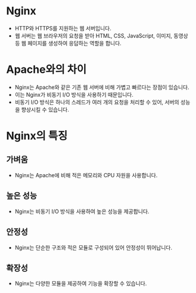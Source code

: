 
# Nginx
- HTTP와 HTTPS를 지원하는 웹 서버입니다. 
- 웹 서버는 웹 브라우저의 요청을 받아 HTML, CSS, JavaScript, 이미지, 동영상 등 웹 페이지를 생성하여 응답하는 역할을 합니다.


# Apache와의 차이
- Nginx는 Apache와 같은 기존 웹 서버에 비해 가볍고 빠르다는 장점이 있습니다.
- 이는 Nginx가 비동기 I/O 방식을 사용하기 때문입니다. 
- 비동기 I/O 방식은 하나의 스레드가 여러 개의 요청을 처리할 수 있어, 서버의 성능을 향상시킬 수 있습니다.

# Nginx의 특징
## 가벼움
- Nginx는 Apache에 비해 적은 메모리와 CPU 자원을 사용합니다.

## 높은 성능
- Nginx는 비동기 I/O 방식을 사용하여 높은 성능을 제공합니다.

## 안정성
- Nginx는 단순한 구조와 적은 모듈로 구성되어 있어 안정성이 뛰어납니다.

## 확장성
- Nginx는 다양한 모듈을 제공하여 기능을 확장할 수 있습니다.

